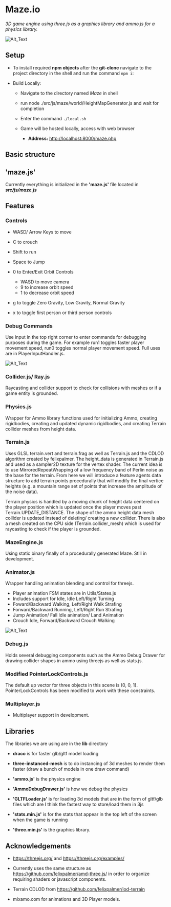 # Maze.io

_3D game engine using three.js as a graphics library and ammo.js for a physics library._

![Alt_Text](https://media.giphy.com/media/LMEA6Szfgcwc8fp6QA/giphy.gif)

## Setup

- To install required **npm objects** after the **git-clone** navigate to the project directory in the shell and run the command `npm i`:

- Build Locally:

  - Navigate to the directory named _Maze_ in shell
  
  - run node ./src/js/maze/world/HeightMapGenerator.js and wait for completion

  - Enter the command `./local.sh`

  - Game will be hosted locally, access with web browser

    - **Address:** <http://localhost:8000/maze.php>

## Basic structure

## 'maze.js'

Currently everything is initialized in the **'maze.js'** file located in **_src/js/maze.js_**

## Features

  ### Controls

  - WASD/ Arrow Keys to move
  - C to crouch
  - Shift to run
  - Space to Jump

  - 0 to Enter/Exit Orbit Controls
    - WASD to move camera
    - 9 to increase orbit speed
    - 1 to decrease orbit speed

  - g to toggle Zero Gravity, Low Gravity, Normal Gravity
  
  - x to toggle first person or third person controls

  ### Debug Commands

  Use input in the top right corner to enter commands for debugging purposes during the game. For example
  run1 toggles faster player movement speed, run0 toggles normal player movement speed. Full uses are
  in PlayerInputHandler.js.
  
  ![Alt_Text](https://media.giphy.com/media/H1qGAF9wEtzx4jRWMW/giphy.gif)

  ### Collider.js/ Ray.js

  Raycasting and collider support to check for collisions with meshes or if a game entity is grounded.
  
  ### Physics.js

  Wrapper for Ammo library functions used for initializing Ammo, creating rigidbodies, creating and
  updated dynamic rigidbodies, and creating Terrain collider meshes from height data.

  ### Terrain.js

  Uses GLSL terrain.vert and terrain.frag as well as Terrain.js and the CDLOD algorithm created by felixpalmer.
  The height_data is generated in Terrain.js and used as a sampler2D texture for the vertex shader. The current
  idea is to use MirroredRepeatWrapping of a low frequency band of Perlin noise as the base for the terrain. From
  here we will introduce a feature agents data structure to add terrain points procedurally that will modify
  the final vertice heights (e.g. a mountain range set of points that increase the amplitude of the noise data).

  Terrain physics is handled by a moving chunk of height data centered on the player position which is updated once
  the player moves past Terrain.UPDATE_DISTANCE. The shape of the ammo height data mesh collider is updated
  instead of deleting/ creating a new collider. There is also a mesh created on the CPU side (Terrain.collider_mesh)
  which is used for raycasting to check if the player is grounded.

  ### MazeEngine.js

  Using static binary finally of a procedurally generated Maze. Still in development.

  ### Animator.js

  Wrapper handling animation blending and control for threejs.

  - Player animation FSM states are in Utils/States.js
  - Includes support for Idle, Idle Left/Right Turning
  - Foward/Backward Walking, Left/Right Walk Strafing 
  - Forward/Backward Running, Left/Right Run Strafing
  - Jump Animation/ Fall Idle animation/ Land Animation
  - Crouch Idle, Forward/Backward Crouch Walking
  
  ![Alt_Text](https://media.giphy.com/media/igJyN1fDCncHgXyA2m/giphy.gif)

  ### Debug.js

  Holds several debugging components such as the Ammo Debug Drawer for drawing collider shapes
  in ammo using threejs as well as stats.js.

  ### Modified PointerLockControls.js

  The default up vector for three objects in this scene is (0, 0, 1). PointerLockControls has been modified
  to work with these constraints.

  ### Multiplayer.js

  - Multiplayer support in development.


## Libraries

The libraries we are using are in the **lib** directory

- **draco** is for faster glb/gltf model loading

- **three-instanced-mesh** is to do instancing of 3d meshes to render them faster (draw a bunch of models in one draw command)

- **'ammo.js'** is the physics engine

- **'AmmoDebugDrawer.js'** is how we debug the physics

- **'GLTFLoader.js'** is for loading 3d models that are in the form of gltf/glb files which are I think the fastest way to store/load them in 3js

- **'stats.min.js'** is for the stats that appear in the top left of the screen when the game is running

- **'three.min.js'** is the graphics library.

## Acknowledgements

- https://threejs.org/ and https://threejs.org/examples/

- Currently uses the same structure as https://github.com/felixpalmer/amd-three.js/ in order to organize requiring shaders or javascript components.

- Terrain CDLOD from https://github.com/felixpalmer/lod-terrain

- mixamo.com for animations and 3D Player models.

